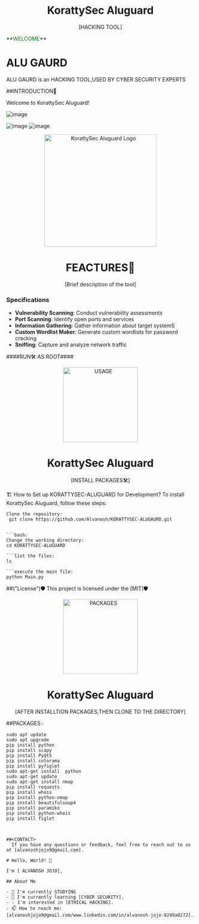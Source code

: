 </p>
<h1 align="center">KorattySec Aluguard</h1>
<p align="center">
  [HACKING TOOL]
</p>
**<span style="color:green;">WELCOME</span>**

# ALU GAURD

ALU GAURD is an HACKING TOOL,USED BY CYBER SECURITY EXPERTS




##INTRODUCTION🚀

Welcome to KorattySec Aluguard! 

![image](https://github.com/Alvanosh/KORATTYSEC-ALUGAURD/assets/130237055/a997acd3-f496-4421-ae6f-b2f387eec690)


![image](https://github.com/Alvanosh/KORATTYSEC-ALUGAURD/assets/130237055/8570b348-2e14-4293-bb49-e8e4bebac2ca)
![image](https://github.com/Alvanosh/KORATTYSEC-ALUGAURD/assets/130237055/fa80178f-5bcf-4cae-8c90-5f63ea64a443)


<p align="center">
  <img src="https://example.com/logo.png" alt="KorattySec Aluguard Logo" width="300">
</p>
<h1 align="center">FEACTURES🚀</h1>
<p align="center">
  [Brief description of the tool]
</p>

### Specifications

- **Vulnerability Scanning**: Conduct vulnerability assessments  
- **Port Scanning**: Identify open ports and services  
- **Information Gathering**: Gather information about target systemS 
- **Custom Wordlist Maker**: Generate custom wordlists for password cracking  
- **Sniffing**: Capture and analyze network traffic 




####RUN🛠️ AS ROOT####
<p align="center">
  <img src="https://example.com/logo.png" alt="USAGE" width="200">
</p>
<h1 align="center">KorattySec Aluguard</h1>
<p align="center">
  [INSTALL PACKAGES🛠️]
</p>

🏗️ How to Set up KORATTYSEC-ALUGUARD for Development?
To install KorattySec Aluguard, follow these steps:

    Clone the repository:
     git clone https://github.com/Alvanosh/KORATTYSEC-ALUGAURD.git

    
    ```bash:
    Change the working directory: 
    cd KORATTYSEC-ALUGUARD

    ```list the files: 
    ls
    
    ```execute the main file:
    python Main.py


##("License")🛡️
This project is licensed under the [MIT]🛡️


<p align="center">
  <img src="https://example.com/logo.png" alt="PACKAGES" width="200">
</p>
<h1 align="center">KorattySec Aluguard</h1>
<p align="center">
  [AFTER INSTALLTION PACKAGES,THEN CLONE TO THE DIRECTORY]
</p>

##PACKAGES💡


```:
sudo apt update
sudo apt upgrade
pip install python
pip install scapy
pip install PyQt5
pip install colorama
pip install pyfiglet
sudo apt-get install  python
sudo apt-get update
sudo apt-get install nmap
pip install requests
pip install whois
pip install python-nmap
pip install beautifulsoup4
pip install paramiko
pip install python-whois
pip install figlet



##<CONTACT>
  If you have any questions or feedback, feel free to reach out to us at [alvanoshjojo9@gmail.com].

# Hello, World! 👋

I'm [ ALVANOSH JOJO], 

## About Me

- 💼 I'm currently STUDYING  
- 🌱 I'm currently learning [CYBER SECURITY].
- 💡 I'm interested in [ETHICAL HACKING].
- 📫 How to reach me: [alvanoshjojo9@gmail.com/www.linkedin.com/in/alvanosh-jojo-8249a8272].




  













